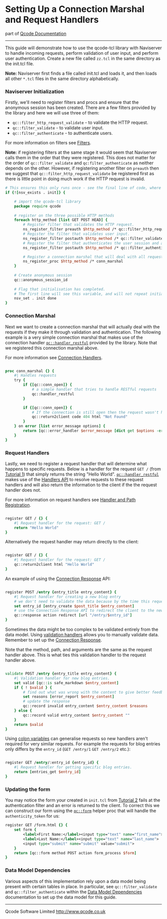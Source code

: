 Setting Up a Connection Marshal and Request Handlers
========
part of [Qcode Documentation](index.md)

* * *

This guide will demonstrate how to use the qcode-tcl library with Naviserver to handle incoming requests, perform validation of user input, and perform user authentication. Create a new file called `zz.tcl` in the same directory as the init.tcl file.

**Note:** Naviserver first finds a file called init.tcl and loads it, and then loads all other `*.tcl` files in the same directory alphabetically.

### Naviserver Initialization
Firstly, we'll need to register filters and procs and ensure that the anonymous session has been created. There are a few filters provided by the library and here we will use three of them:

* `qc::filter_http_request_validate` - to validate the HTTP request.
* `qc::filter_validate` - to validate user input.
* `qc::filter_authenticate` - to authenticate users.

For more information on filters see [Filters].

**Note:** if registering filters at the same stage it would seem that Naviserver calls them in the order that they were registered. This does not matter for the order of `qc::filter_validate` and `qc:filter_authenticate` as neither depends on the other. However, if registering another filter on `preauth` then we suggest that `qc::filter_http_request_validate` be registered first as there is little point in doing much work if the HTTP request is invalid.

```tcl
# This ensures this only runs once - see the final line of code, where the variable is set.
if {![nsv_exists . init]} {

    # import the qcode-tcl library
    package require qcode
    
    # register on the three possible HTTP methods
    foreach http_method [list GET POST HEAD] {
        # Register filter that validates the HTTP request.
        ns_register_filter preauth $http_method /* qc::filter_http_request_validate
        # Register the filter that validates user input.
        ns_register_filter postauth $http_method /* qc::filter_validate
        # Register the filter that authenticates the user session and authenticity token.
        ns_register_filter postauth $http_method /* qc::filter_authenticate

        # Register a connection marshal that will deal with all requests.
        ns_register_proc $http_method /* conn_marshal
    }
  
    # Create anonymous session
    qc::anonymous_session_id
    
    # Flag that initialisation has completed.
    # The first line will see this variable, and will not repeat initialisation.
    nsv_set . init done
}

```


### Connection Marshal
Next we want to create a connection marshal that will actually deal with the requests if they make it through validation and authentication. The following example is a very simple connection marshal that makes use of the connection handler [`qc::handler_restful`] provided by the library. Note that we registered this connection marshal above.

For more information see [Connection Handlers].

```tcl

proc conn_marshal {} {
    #| Handles requests
    try {
        if {[qc::conn_open]} {
            # a simple handler that tries to handle RESTful requests
            qc::handler_restful
        }

        if {[qc::conn_open]} {
            # If the connection is still open then the request wasn't handled by handler_restful
            qc::return2client code 404 html "Not Found"
        }
    } on error [list error_message options] {
        return [qc::error_handler $error_message [dict get $options -errorinfo] [dict get $options -errorcode]]
    }
}

```

### Request Handlers
Lastly, we need to register a request handler that will determine what happens to specific requests. Below is a handler for the request `GET /` (from [Tutorial 1]) that simply returns the string "Hello World". [`qc::handler_restful`] makes use of the [Handlers API] to resolve requests to these request handlers and will also return the information to the client if the the request handler does not.

For more information on request handlers see [Handler and Path Registration].

```tcl

register GET / {} {
    #| Request handler for the request: GET /
    return "Hello World"
}

```

Alternatively the request handler may return directly to the client:

```tcl

register GET / {} {
    #| Request handler for the request: GET /
    qc::return2client html "Hello World"
}
```

An example of using the [Connection Response] API:

```tcl

register POST /entry {entry_title entry_content} {
    #| Request handler for creating a new blog entry
    # we don't need to validate the data because by the time this request handler is called qc::filter_validate has done the validation for us
    set entry_id [entry_create $post_title $entry_content]
    # use the Connection Response API to redirect the client to the new entry URL.
    qc::response action redirect [url "/entry/$entry_id"]
}
```

Sometimes the data might be too complex to be validated entirely from the data model. Using [validation handlers] allows you to manually validate data. Remember to set up the [Connection Response].

Note that the method, path, and arguments are the same as the request handler above. This is what ties this validation handler to the request handler above.

```tcl

validate POST /entry {entry_title entry_content} {
    #| Validation handler for new blog entries.
    set valid [qc::is safe_markdown $entry_content]
    if { ! $valid } {
        # find out what was wrong with the content to give better feedback to the client
        set reasons [error_report $entry_content]
        # update the response
        qc::record invalid entry_content $entry_content $reasons
    } else {
        qc::record valid entry_content $entry_content ""
    }
    return $valid
}
```

Using [colon variables] can generalise requests so new handlers aren't required for very similar requests. For example the requests for blog entries only differs by the `entry_id` (`GET /entry/1` `GET /entry/2` etc.):

```tcl

register GET /entry/:entry_id {entry_id} {
    #| Request handler for getting specific blog entries.
    return [entries_get $entry_id]
}
```
### Updating the form
You may notice the form your created in `init.tcl` from [Tutorial 2] fails at the authentication filter and an error is returned to the client.
To correct this we can construct our form using the [`qc::form`] helper proc that will handle the `authenticity_token` for us:
```tcl
register GET /form.html {} {
	set form {
		<label>First Name:</label><input type="text" name="first_name">
		<label>Last Name:</label><input type="text" name="last_name">
		<input type="submit" name="submit" value="submit">
	}
	return [qc::form method POST action form_process $form]
}
```

### Data Model Dependencies

Various aspects of this implementation rely upon a data model being present with certain tables in place. In particular, see `qc::filter_validate` and `qc::filter_authenticate` within the [Data Model Dependencies] documentation to set up the data model for this guide.

* * *

Qcode Software Limited <http://www.qcode.co.uk>

[Filters]: filters.md
[Connection Handlers]: connection-handlers.md
[Tutorial 1]: installation.md
[`qc::handler_restful`]: connection-handlers.md#handler_restful.md
[Handlers API]: handlers-api.md
[Handler and Path Registration]: registration.md
[Connection Response]: connection-response.md
[colon variables]: registration.md#paths-with-variable-elements
[Tutorial 2]: tutorial-2-form-posting-and-nsv-variables.md
[injection attacks]: security.md
[validation handlers]: registration.md#validate
[`qc::form`]: procs/form.md
[Data Model Dependencies]: data-model-dependencies.md
